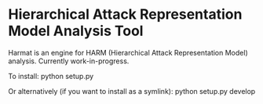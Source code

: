 # Hierarchical Attack Representation Model Analysis Tool

Harmat is an engine for HARM (Hierarchical Attack Representation Model) analysis.
Currently work-in-progress.

To install:
python setup.py

Or alternatively (if you want to install as a symlink):
python setup.py develop 



